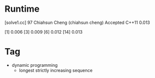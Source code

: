# Runtime

[solve1.cc]
97  Chiahsun Cheng (chiahsun cheng)   Accepted  C++11   0.013

[1] 0.006
[3] 0.009
[6] 0.012
[14] 0.013


# Tag

* dynamic programming
    * longest strictly increasing sequence
